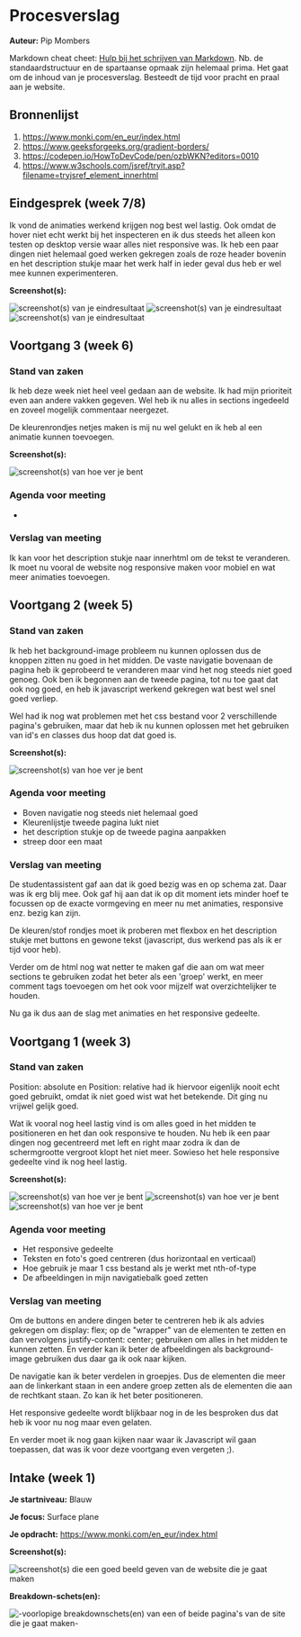 # Procesverslag
**Auteur:** Pip Mombers

Markdown cheat cheet: [Hulp bij het schrijven van Markdown](https://github.com/adam-p/markdown-here/wiki/Markdown-Cheatsheet). Nb. de standaardstructuur en de spartaanse opmaak zijn helemaal prima. Het gaat om de inhoud van je procesverslag. Besteedt de tijd voor pracht en praal aan je website.



## Bronnenlijst
1. https://www.monki.com/en_eur/index.html
2. https://www.geeksforgeeks.org/gradient-borders/
3. https://codepen.io/HowToDevCode/pen/ozbWKN?editors=0010
4. https://www.w3schools.com/jsref/tryit.asp?filename=tryjsref_element_innerhtml



## Eindgesprek (week 7/8)

Ik vond de animaties werkend krijgen nog best wel lastig. Ook omdat de hover niet echt werkt bij het inspecteren en ik dus steeds het alleen kon testen op desktop versie waar alles niet responsive was. Ik heb een paar dingen niet helemaal goed werken gekregen zoals de roze header bovenin en het description stukje maar het werk half in ieder geval dus heb er wel mee kunnen experimenteren. 

**Screenshot(s):**

![screenshot(s) van je eindresultaat](images/eindfoto1.jpg)
![screenshot(s) van je eindresultaat](images/eindfoto2.jpg)
![screenshot(s) van je eindresultaat](images/eindfoto3.jpg)



## Voortgang 3 (week 6)

### Stand van zaken

Ik heb deze week niet heel veel gedaan aan de website. Ik had mijn prioriteit even aan andere vakken gegeven. Wel heb ik nu alles in sections ingedeeld en zoveel mogelijk commentaar neergezet. 

De kleurenrondjes netjes maken is mij nu wel gelukt en ik heb al een animatie kunnen toevoegen. 

**Screenshot(s):**

![screenshot(s) van hoe ver je bent](images/voortgang3.jpg)


### Agenda voor meeting

- 


### Verslag van meeting

Ik kan voor het description stukje naar innerhtml om de tekst te veranderen. Ik moet nu vooral de website nog responsive maken voor mobiel en wat meer animaties toevoegen. 



## Voortgang 2 (week 5)

### Stand van zaken

Ik heb het background-image probleem nu kunnen oplossen dus de knoppen zitten nu goed in het midden. De vaste navigatie bovenaan de pagina heb ik geprobeerd te veranderen maar vind het nog steeds niet goed genoeg. Ook ben ik begonnen aan de tweede pagina, tot nu toe gaat dat ook nog goed, en heb ik javascript werkend gekregen wat best wel snel goed verliep. 

Wel had ik nog wat problemen met het css bestand voor 2 verschillende pagina's gebruiken, maar dat heb ik nu kunnen oplossen met het gebruiken van id's en classes dus hoop dat dat goed is.

**Screenshot(s):**

![screenshot(s) van hoe ver je bent](images/voortgang2.jpg)


### Agenda voor meeting

- Boven navigatie nog steeds niet helemaal goed
- Kleurenlijstje tweede pagina lukt niet
- het description stukje op de tweede pagina aanpakken
- streep door een maat


### Verslag van meeting
De studentassistent gaf aan dat ik goed bezig was en op schema zat. Daar was ik erg blij mee. Ook gaf hij aan dat ik op dit moment iets minder hoef te focussen op de exacte vormgeving en meer nu met animaties, responsive enz. bezig kan zijn. 

De kleuren/stof rondjes moet ik proberen met flexbox en het description stukje met buttons en gewone tekst (javascript, dus werkend pas als ik er tijd voor heb). 

Verder om de html nog wat netter te maken gaf die aan om wat meer sections te gebruiken zodat het beter als een 'groep' werkt, en meer comment tags toevoegen om het ook voor mijzelf wat overzichtelijker te houden. 

Nu ga ik dus aan de slag met animaties en het responsive gedeelte. 


## Voortgang 1 (week 3)

### Stand van zaken

Position: absolute en Position: relative had ik hiervoor eigenlijk nooit echt goed gebruikt, omdat ik niet goed wist wat het betekende. Dit ging nu vrijwel gelijk goed. 

Wat ik vooral nog heel lastig vind is om alles goed in het midden te positioneren en het dan ook responsive te houden. Nu heb ik een paar dingen nog gecentreerd met left en right maar zodra ik dan de schermgrootte vergroot klopt het niet meer. Sowieso het hele responsive gedeelte vind ik nog heel lastig. 

**Screenshot(s):**

![screenshot(s) van hoe ver je bent](images/voortgang1a.jpg)
![screenshot(s) van hoe ver je bent](images/voortgang1b.jpg)
![screenshot(s) van hoe ver je bent](images/voortgang1c.jpg)

### Agenda voor meeting

- Het responsive gedeelte
- Teksten en foto's goed centreren (dus horizontaal en verticaal)
- Hoe gebruik je maar 1 css bestand als je werkt met nth-of-type
- De afbeeldingen in mijn navigatiebalk goed zetten

### Verslag van meeting

Om de buttons en andere dingen beter te centreren heb ik als advies gekregen om display: flex; op de "wrapper" van de elementen te zetten en dan vervolgens justify-content: center; gebruiken om alles in het midden te kunnen zetten. En verder kan ik beter de afbeeldingen als background-image gebruiken dus daar ga ik ook naar kijken. 

De navigatie kan ik beter verdelen in groepjes. Dus de elementen die meer aan de linkerkant staan in een andere groep zetten als de elementen die aan de rechtkant staan. Zo kan ik het beter positioneren. 

Het responsive gedeelte wordt blijkbaar nog in de les besproken dus dat heb ik voor nu nog maar even gelaten. 

En verder moet ik nog gaan kijken naar waar ik Javascript wil gaan toepassen, dat was ik voor deze voortgang even vergeten ;). 



## Intake (week 1)

**Je startniveau:** Blauw

**Je focus:** Surface plane

**Je opdracht:** https://www.monki.com/en_eur/index.html

**Screenshot(s):**

![screenshot(s) die een goed beeld geven van de website die je gaat maken](images/screenshots.jpg) 

**Breakdown-schets(en):**

![-voorlopige breakdownschets(en) van een of beide pagina's van de site die je gaat maken-](images/BreakdownSchets.jpg)

